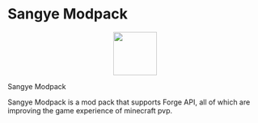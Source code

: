 # Sangye Modpack
<p align="center">
    <a href="http://comdo.lolime.cn"><img src="https://s1.ax1x.com/2022/10/26/xWvlH1.png" width="86" height="86"></a>
</p>

<a>Sangye Modpack</a>

Sangye Modpack is a mod pack that supports Forge API, all of which are improving the game experience of minecraft pvp.
